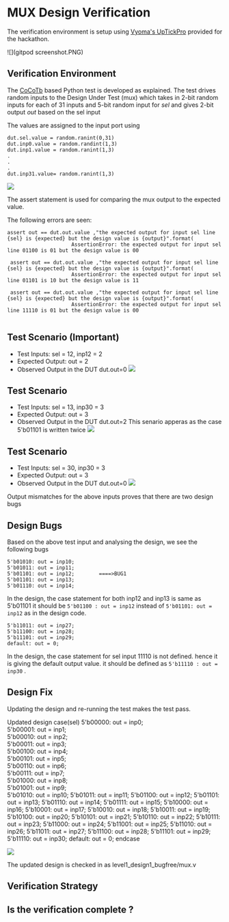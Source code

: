 # MUX Design Verification

The verification environment is setup using [Vyoma's UpTickPro](https://vyomasystems.com) provided for the hackathon.

![](gitpod screenshot.PNG)

## Verification Environment

The [CoCoTb](https://www.cocotb.org/) based Python test is developed as explained. The test drives random inputs to the Design Under Test (mux) which takes in 2-bit random inputs for each of 31 inputs and 5-bit random input for *sel* and gives 2-bit output *out* based on the sel input

The values are assigned to the input port using 
```
dut.sel.value = random.ranint(0,31)
dut.inp0.value = random.randint(1,3) 
dut.inp1.value = random.ranint(1,3)
.
.
.
dut.inp31.value= random.ranint(1,3)
```
![](image.png)

The assert statement is used for comparing the mux output to the expected value.



The following errors are seen:
```
assert out == dut.out.value ,"the expected output for input sel line {sel} is {expected} but the design value is {output}".format(
                     AssertionError: the expected output for input sel line 01100 is 01 but the design value is 00
                    
 assert out == dut.out.value ,"the expected output for input sel line {sel} is {expected} but the design value is {output}".format(
                     AssertionError: the expected output for input sel line 01101 is 10 but the design value is 11

 assert out == dut.out.value ,"the expected output for input sel line {sel} is {expected} but the design value is {output}".format(
                     AssertionError: the expected output for input sel line 11110 is 01 but the design value is 00


```
## Test Scenario **(Important)**
- Test Inputs: sel = 12, inp12 = 2
- Expected Output: out = 2
- Observed Output in the DUT dut.out=0
![](image.png)
## Test Scenario
- Test Inputs: sel = 13, inp30 = 3
- Expected Output: out = 3
- Observed Output in the DUT dut.out=2
This senario apperas as the case 5'b01101 is written twice 
![](image.png)
## Test Scenario
- Test Inputs: sel = 30, inp30 = 3
- Expected Output: out = 3
- Observed Output in the DUT dut.out=0
![](image.png)


Output mismatches for the above inputs proves that there are two design bugs

## Design Bugs
Based on the above test input and analysing the design, we see the following bugs

```
5'b01010: out = inp10;
5'b01011: out = inp11;
5'b01101: out = inp12;        ====>BUG1
5'b01101: out = inp13;
5'b01110: out = inp14;
```
In the  design, the case statement for both inp12 and inp13 is same as 5'b01101  it should be ``5'b01100 : out = inp12`` instead of ``5'b01101: out = inp12`` as in the design code. 

```
5'b11011: out = inp27;
5'b11100: out = inp28;
5'b11101: out = inp29;
default: out = 0;
```
In the  design, the case statement for sel input 11110 is not defined. hence it is giving the default output value.  it should be defined as ``5'b11110 : out = inp30`` . 


## Design Fix
Updating the design and re-running the test makes the test pass.

Updated design
 case(sel)
      5'b00000: out = inp0;  
      5'b00001: out = inp1;  
      5'b00010: out = inp2;  
      5'b00011: out = inp3;  
      5'b00100: out = inp4;  
      5'b00101: out = inp5;  
      5'b00110: out = inp6;  
      5'b00111: out = inp7;  
      5'b01000: out = inp8;  
      5'b01001: out = inp9;  
      5'b01010: out = inp10;
      5'b01011: out = inp11;
      5'b01100: out = inp12;
      5'b01101: out = inp13;
      5'b01110: out = inp14;
      5'b01111: out = inp15;
      5'b10000: out = inp16;
      5'b10001: out = inp17;
      5'b10010: out = inp18;
      5'b10011: out = inp19;
      5'b10100: out = inp20;
      5'b10101: out = inp21;
      5'b10110: out = inp22;
      5'b10111: out = inp23;
      5'b11000: out = inp24;
      5'b11001: out = inp25;
      5'b11010: out = inp26;
      5'b11011: out = inp27;
      5'b11100: out = inp28;
      5'b11101: out = inp29;
      5'b11110: out = inp30;
      default: out = 0;
    endcase

![](image.png)

The updated design is checked in as level1_design1_bugfree/mux.v

## Verification Strategy

## Is the verification complete ?